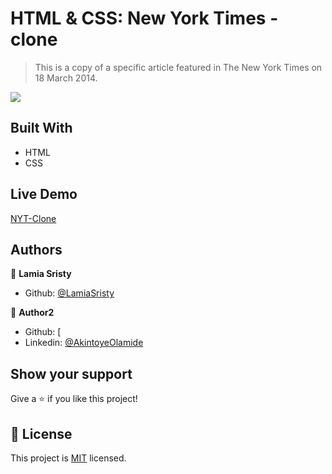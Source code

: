 # HTML & CSS: New York Times - clone

> This is a copy of a specific article featured in The New York Times on 18 March 2014.

<img src="images/youtube-clone-home.png">

## Built With

- HTML
- CSS

## Live Demo

[NYT-Clone](https://rawcdn.githack.com/LamiaSristy/nytimes-clone/7d2a29e01ee9a7318f301de67f95a5e568b3ee5b/index.html)

## Authors

👤 **Lamia Sristy**

- Github: [@LamiaSristy](https://github.com/LamiaSristy)

👤 **Author2**

- Github: [
- Linkedin: [@AkintoyeOlamide](http://github.com/AkintoyeOlamide)

## Show your support

Give a ⭐️ if you like this project!

## 📝 License

This project is [MIT](lic.url) licensed.
